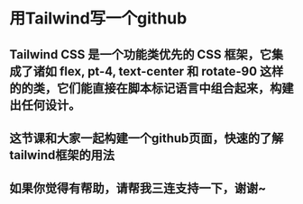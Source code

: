 # 用Tailwind写一个github

## Tailwind CSS 是一个功能类优先的 CSS 框架，它集成了诸如 flex, pt-4, text-center 和 rotate-90 这样的的类，它们能直接在脚本标记语言中组合起来，构建出任何设计。

## 这节课和大家一起构建一个github页面，快速的了解tailwind框架的用法

## 如果你觉得有帮助，请帮我三连支持一下，谢谢~